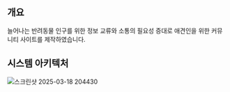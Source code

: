 ## 개요
늘어나는 반려동물 인구를 위한 정보 교류와 소통의 필요성 증대로 애견인을 위한 커뮤니티 사이트를 제작하였습니다.

## 시스템 아키텍처
![스크린샷 2025-03-18 204430](https://github.com/user-attachments/assets/3ddb931b-3575-4a6c-a098-9e1861722fa4)
